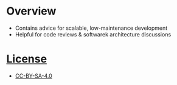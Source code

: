 # Overview
- Contains advice for scalable, low-maintenance development
- Helpful for code reviews & softwarek architecture discussions


# [License](./LICENSE)
- [CC-BY-SA-4.0](https://creativecommons.org/licenses/by-sa/4.0/)
